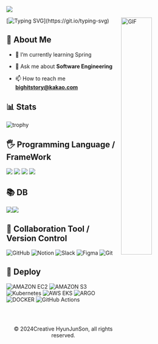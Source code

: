 ![](https://komarev.com/ghpvc/?username=HyunJunSon)


<img align="right" alt="GIF" height=40% width=40%  src="https://thumbs.gfycat.com/EvilNextDevilfish-small.gif" />

[![Typing SVG](https://readme-typing-svg.demolab.com?font=Fira+Code&size=24&pause=1000&width=435&lines=Hello+I'am+HyunJunSon;Welcome+to+my+Github!)](https://git.io/typing-svg)

## 🚀 About Me

- 🌱 I’m currently learning Spring 

- 💬 Ask me about **Software Engineering**

- 📫 How to reach me **bighitstory@kakao.com**

## 📊 Stats

![trophy](https://github-readme-stats.vercel.app/api?username=HyunJunSon&theme=blue-green)

## 🖐️ Programming Language / FrameWork <br />
<img src="https://img.shields.io/badge/java-007396?style=for-the-badge&logo=java&logoColor=white"> <img src="https://img.shields.io/badge/Spring-6DB33F?style=for-the-badge&logo=spring&logoColor=white">
<img src="https://img.shields.io/badge/Python-3776AB?style=for-the-badge&logo=python&logoColor=white">
<img src="https://img.shields.io/badge/Pandas-150458?style=for-the-badge&logo=pandas&logoColor=white">


## 📚 DB <br />

<img src="https://img.shields.io/badge/postgresql-316192?style=for-the-badge&logo=postgresql&logoColor=white"><img src="https://img.shields.io/badge/mysql-4479A1?style=for-the-badge&logo=mysql&logoColor=white">

## 🚦 Collaboration  Tool / Version Control <br />
![GitHub](https://img.shields.io/badge/github-%23121011.svg?style=for-the-badge&logo=github&logoColor=white)
![Notion](https://img.shields.io/badge/notion-000000?style=for-the-badge&logo=notion&logoColor=white)
![Slack](https://img.shields.io/badge/slack-4A154B?style=for-the-badge&logo=slack&logoColor=white)
![Figma](https://img.shields.io/badge/figma-%23F24E1E.svg?style=for-the-badge&logo=figma&logoColor=white)
![Git](https://img.shields.io/badge/git-%23F05033.svg?style=for-the-badge&logo=git&logoColor=white)


## 📍 Deploy<br>
![AMAZON EC2](https://img.shields.io/badge/AMAZON_EC2-FF9900?style=for-the-badge&logo=amazonec2&logoColor=white)
![AMAZON S3](https://img.shields.io/badge/Amazon_S3-569A31?style=for-the-badge&logo=amazons3&logoColor=white)
![Kubernetes](https://img.shields.io/badge/Kubernetes-326CE5?style=for-the-badge&logo=kubernetes&logoColor=white)
![AWS EKS](https://img.shields.io/badge/AWS_EKS-FF9900?style=for-the-badge&logo=amazonec2&logoColor=white)
![ARGO](https://img.shields.io/badge/Argo-FF5470?style=for-the-badge&logo=argo&logoColor=white)
![DOCKER](https://img.shields.io/badge/Docker-2496ED?style=for-the-badge&logo=docker&logoColor=white)
![GitHub Actions](https://img.shields.io/badge/GitHub_Actions-2088FF?style=for-the-badge&logo=githubactions&logoColor=white)



<br />


##
<p align="center"> © 2024Creative HyunJunSon, all rights reserved. </p>
